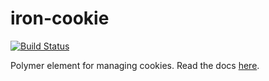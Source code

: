 # iron-cookie
[![Build Status](https://travis-ci.org/wincinderith/iron-cookie.svg?branch=master)](https://travis-ci.org/wincinderith/iron-cookie)

Polymer element for managing cookies. Read the docs [here](https://wincinderith.github.io/iron-cookie).
